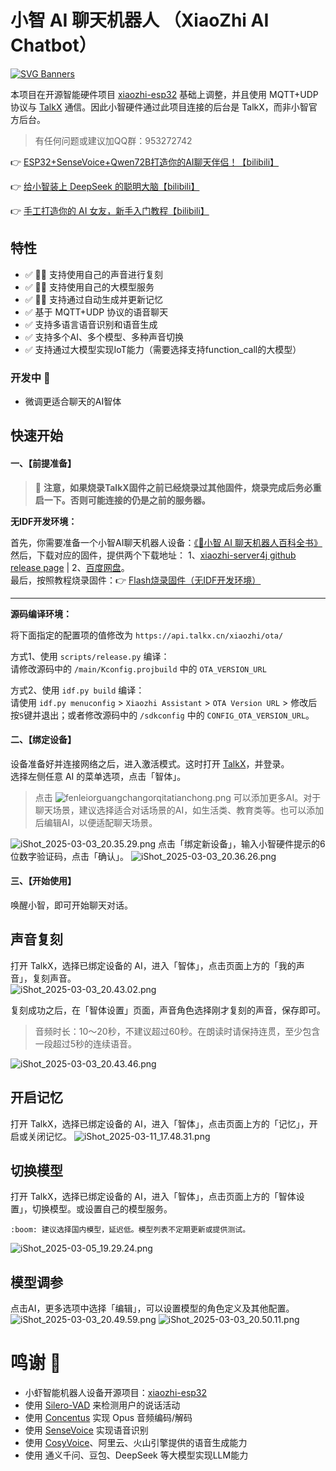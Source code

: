 # 小智 AI 聊天机器人 （XiaoZhi AI Chatbot）

[![SVG Banners](https://svg-banners.vercel.app/api?type=origin&text1=%E5%B0%8F%E6%99%BA%20AI%20%E8%81%8A%E5%A4%A9%E6%9C%BA%E5%99%A8%E4%BA%BA&text2=💖%20for%20TalkX&width=800&height=300)](https://github.com/Akshay090/svg-banners)

本项目在开源智能硬件项目 [xiaozhi-esp32](https://github.com/78/xiaozhi-esp32) 基础上调整，并且使用 MQTT+UDP 协议与 [TalkX](https://web.talkx.cn) 通信。因此小智硬件通过此项目连接的后台是 TalkX，而非小智官方后台。

> 有任何问题或建议加QQ群：953272742

👉 [ESP32+SenseVoice+Qwen72B打造你的AI聊天伴侣！【bilibili】](https://www.bilibili.com/video/BV11msTenEH3/)

👉 [给小智装上 DeepSeek 的聪明大脑【bilibili】](https://www.bilibili.com/video/BV1GQP6eNEFG/)

👉 [手工打造你的 AI 女友，新手入门教程【bilibili】](https://www.bilibili.com/video/BV1XnmFYLEJN/)

## 特性
- :white_check_mark: 🎉🔥 支持使用自己的声音进行复刻
- :white_check_mark: 🎉🔥 支持使用自己的大模型服务
- :white_check_mark: 🎉🔥 支持通过自动生成并更新记忆
- :white_check_mark: 基于 MQTT+UDP 协议的语音聊天
- :white_check_mark: 支持多语言语音识别和语音生成
- :white_check_mark: 支持多个AI、多个模型、多种声音切换
- :white_check_mark: 支持通过大模型实现IoT能力（需要选择支持function_call的大模型）

### 开发中 :construction:
- 微调更适合聊天的AI智体

## 快速开始


#### 一、【前提准备】

> 📢 **注意，如果烧录TalkX固件之前已经烧录过其他固件，烧录完成后务必重启一下。否则可能连接的仍是之前的服务器。**

**无IDF开发环境：**

首先，你需要准备一个小智AI聊天机器人设备：[《🤖小智 AI 聊天机器人百科全书》](https://ccnphfhqs21z.feishu.cn/wiki/F5krwD16viZoF0kKkvDcrZNYnhb)  
然后，下载对应的固件，提供两个下载地址： 1、[xiaozhi-server4j github release page](https://github.com/big-mouth-cn/xiaozhi-esp32-for-talkx/releases) | 2、[百度网盘](https://pan.baidu.com/s/1wX78aa3Q1bP90Rea5zxJsQ?pwd=taap)。  
最后，按照教程烧录固件：👉 [Flash烧录固件（无IDF开发环境）](https://ccnphfhqs21z.feishu.cn/wiki/Zpz4wXBtdimBrLk25WdcXzxcnNS)

---

**源码编译环境：**

将下面指定的配置项的值修改为 `https://api.talkx.cn/xiaozhi/ota/`

方式1、使用 `scripts/release.py` 编译：  
请修改源码中的 `/main/Kconfig.projbuild` 中的 `OTA_VERSION_URL`

方式2、使用 `idf.py build` 编译：  
请使用 `idf.py menuconfig` > `Xiaozhi Assistant` > `OTA Version URL` > 修改后按`S`键并退出；或者修改源码中的 `/sdkconfig` 中的 `CONFIG_OTA_VERSION_URL`。

#### 二、【绑定设备】
设备准备好并连接网络之后，进入激活模式。这时打开 [TalkX](https://web.talkx.cn)，并登录。  
选择左侧任意 AI 的菜单选项，点击「智体」。
> 点击 ![fenleiorguangchangorqitatianchong.png](docs%2Fscreenshot%2Ffenleiorguangchangorqitatianchong.png) 可以添加更多AI。对于聊天场景，建议选择适合对话场景的AI，如生活类、教育类等。也可以添加后编辑AI，以便适配聊天场景。

![iShot_2025-03-03_20.35.29.png](docs%2Fscreenshot%2FiShot_2025-03-03_20.35.29.png)
点击「绑定新设备」，输入小智硬件提示的6位数字验证码，点击「确认」。
![iShot_2025-03-03_20.36.26.png](docs%2Fscreenshot%2FiShot_2025-03-03_20.36.26.png)
#### 三、【开始使用】
唤醒小智，即可开始聊天对话。

## 声音复刻
打开 TalkX，选择已绑定设备的 AI，进入「智体」，点击页面上方的「我的声音」，复刻声音。  
![iShot_2025-03-03_20.43.02.png](docs%2Fscreenshot%2FiShot_2025-03-03_20.43.02.png)

复刻成功之后，在「智体设置」页面，声音角色选择刚才复刻的声音，保存即可。
> 音频时长：10～20秒，不建议超过60秒。在朗读时请保持连贯，至少包含一段超过5秒的连续语音。

![iShot_2025-03-03_20.43.46.png](docs%2Fscreenshot%2FiShot_2025-03-03_20.43.46.png)

## 开启记忆
打开 TalkX，选择已绑定设备的 AI，进入「智体」，点击页面上方的「记忆」，开启或关闭记忆。
![iShot_2025-03-11_17.48.31.png](docs%2Fscreenshot%2FiShot_2025-03-11_17.48.31.png)

## 切换模型
打开 TalkX，选择已绑定设备的 AI，进入「智体」，点击页面上方的「智体设置」，切换模型。或设置自己的模型服务。
```
:boom: 建议选择国内模型，延迟低。模型列表不定期更新或提供测试。
```
![iShot_2025-03-05_19.29.24.png](docs%2Fscreenshot%2FiShot_2025-03-05_19.29.24.png)

## 模型调参
点击AI，更多选项中选择「编辑」，可以设置模型的角色定义及其他配置。
![iShot_2025-03-03_20.49.59.png](docs%2Fscreenshot%2FiShot_2025-03-03_20.49.59.png)
![iShot_2025-03-03_20.50.11.png](docs%2Fscreenshot%2FiShot_2025-03-03_20.50.11.png)

# 鸣谢 :love_you_gesture:
- 小虾智能机器人设备开源项目：[xiaozhi-esp32](https://github.com/78/xiaozhi-esp32)
- 使用 [Silero-VAD](https://github.com/snakers4/silero-vad) 来检测用户的说话活动
- 使用 [Concentus](https://github.com/lostromb/concentus) 实现 Opus 音频编码/解码
- 使用 [SenseVoice](https://github.com/FunAudioLLM/SenseVoice) 实现语音识别
- 使用 [CosyVoice](https://github.com/FunAudioLLM/CosyVoice)、阿里云、火山引擎提供的语音生成能力
- 使用 通义千问、豆包、DeepSeek 等大模型实现LLM能力